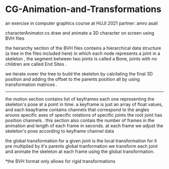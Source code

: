 # CG-Animation-and-Transformations


an exercise in computer graphics course at HUJI 2021
partner: amro asali

characterAnimator.cs draw and animate a 3D character on screen using BVH files 

the heirarchy section of the BVH files contains a hierarchical data structure (a tree in the files
included here) in which each node represents a joint in a skeleton ,
the segment between two joints is called a Bone,
joints with no children are called End Sites .

we iterate oveer the tree to build the skeleton by calcilating the final 3D position and adding the 
offset to the parents position all by using transformation matrices .
____________________________
the motion section contains list of keyframes each one representing the skeleton's pose at a 
point in time.
a keyframe is just an array of float values,
and each keayframe contains channels that correspond to the angles arouns specific axes of
specific rotations of specific joints 
the root joint has position channels .
this section also contais the number of frames in the animation and length of each frame in seconds.
at each frame we adjust the skeleton's pose according to keyframe channel data 

the global transformation for a given joint is the local transformation for it pre multiplied by
it's parents global tranformation
we transform each joint and animate the skeleton at each frame using the global transformation.


*the BVH format only allows for rigid transformations
